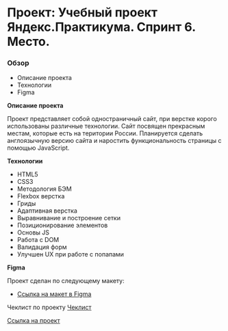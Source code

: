 # Проект: Учебный проект Яндекс.Практикума. Спринт 6. Место.
### Обзор
* Описание проекта
* Технологии
* Figma

**Описание проекта**

Проект представляет собой одностраничный сайт, при верстке корого использованы различные технологии.
Сайт посвящен прекрасным местам, которые есть на територии России.
Планируется сделать англоязычную версию сайта и наростить функциональность страницы с помощью JavaScript.

**Технологии**

* HTML5
* CSS3
* Методология БЭМ
* Flexbox верстка
* Гриды
* Адаптивная верстка
* Выравнивание и построение сетки
* Позиционирование элементов
* Основы JS
* Работа с DOM
* Валидация форм
* Улучшен UX при работе с попапами

**Figma**

Проект сделан по следующему макету:

* [Ссылка на макет в Figma](https://www.figma.com/file/kRVLKwYG3d1HGLvh7JFWRT/JavaScript.-Sprint-6?node-id=0%3A1)

Чеклист по проекту [Чеклист](https://code.s3.yandex.net/web-developer/checklists-pdf/new-program/checklist-6.pdf)

[Ссылка на проект](https://evgeta.github.io/mesto/)


